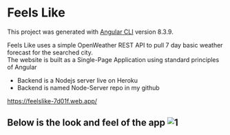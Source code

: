 # Feels Like

This project was generated with [Angular CLI](https://github.com/angular/angular-cli) version 8.3.9.

Feels Like uses a simple OpenWeather REST API to pull 7 day basic weather forecast for the searched city. </br>
The website is built as a Single-Page Application using standard principles of Angular
- Backend is a Nodejs server live on Heroku
- Backend is named Node-Server repo in my github

https://feelslike-7d01f.web.app/

Below is the look and feel of the app
![1](https://github.com/pandyama/Klima/blob/master/Capture.PNG)
---

